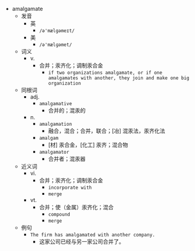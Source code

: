 - amalgamate
  - 发音
    - 英
      - `/ə'mælgəmeɪt/`
    - 美
      - `/ə'mælɡəmet/`
  - 词义
    - v.
      - 合并；汞齐化；调制汞合金
        - `if two organizations amalgamate, or if one amalgamates with another, they join and make one big organization`
  - 同根词
    - adj.
      - `amalgamative`
        - 合并的；混汞的
    - n.
      - `amalgamation`
        - 融合，混合；合并，联合；[冶] 混汞法，汞齐化法
      - `amalgam`
        - [材] 汞合金，[化工] 汞齐；混合物
      - `amalgamator`
        - 合并者；混汞器
  - 近义词
    - vi.
      - 合并；汞齐化；调制汞合金
        - `incorporate with`
        - `merge`
    - vt.
      - 合并；使（金属）汞齐化；混合
        - `compound`
        - `merge`
  - 例句
    - `The firm has amalgamated with another company.`
      - 这家公司已经与另一家公司合并了。


